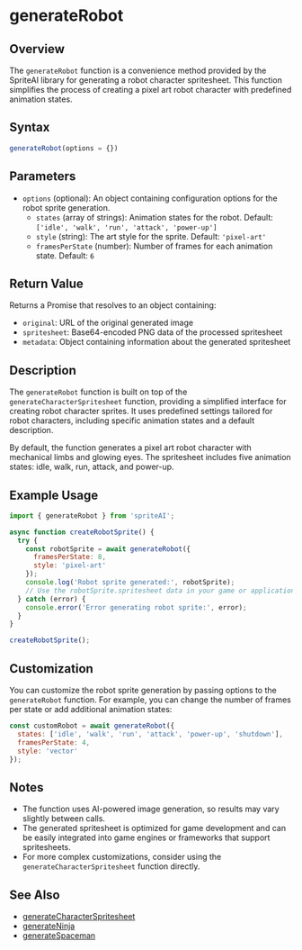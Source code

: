 # generateRobot

## Overview

The `generateRobot` function is a convenience method provided by the SpriteAI library for generating a robot character spritesheet. This function simplifies the process of creating a pixel art robot character with predefined animation states.

## Syntax

```javascript
generateRobot(options = {})
```

## Parameters

- `options` (optional): An object containing configuration options for the robot sprite generation.
  - `states` (array of strings): Animation states for the robot. Default: `['idle', 'walk', 'run', 'attack', 'power-up']`
  - `style` (string): The art style for the sprite. Default: `'pixel-art'`
  - `framesPerState` (number): Number of frames for each animation state. Default: `6`

## Return Value

Returns a Promise that resolves to an object containing:
- `original`: URL of the original generated image
- `spritesheet`: Base64-encoded PNG data of the processed spritesheet
- `metadata`: Object containing information about the generated spritesheet

## Description

The `generateRobot` function is built on top of the `generateCharacterSpritesheet` function, providing a simplified interface for creating robot character sprites. It uses predefined settings tailored for robot characters, including specific animation states and a default description.

By default, the function generates a pixel art robot character with mechanical limbs and glowing eyes. The spritesheet includes five animation states: idle, walk, run, attack, and power-up.

## Example Usage

```javascript
import { generateRobot } from 'spriteAI';

async function createRobotSprite() {
  try {
    const robotSprite = await generateRobot({
      framesPerState: 8,
      style: 'pixel-art'
    });
    console.log('Robot sprite generated:', robotSprite);
    // Use the robotSprite.spritesheet data in your game or application
  } catch (error) {
    console.error('Error generating robot sprite:', error);
  }
}

createRobotSprite();
```

## Customization

You can customize the robot sprite generation by passing options to the `generateRobot` function. For example, you can change the number of frames per state or add additional animation states:

```javascript
const customRobot = await generateRobot({
  states: ['idle', 'walk', 'run', 'attack', 'power-up', 'shutdown'],
  framesPerState: 4,
  style: 'vector'
});
```

## Notes

- The function uses AI-powered image generation, so results may vary slightly between calls.
- The generated spritesheet is optimized for game development and can be easily integrated into game engines or frameworks that support spritesheets.
- For more complex customizations, consider using the `generateCharacterSpritesheet` function directly.

## See Also

- [generateCharacterSpritesheet](./generateCharacterSpritesheet.md)
- [generateNinja](./generateNinja.md)
- [generateSpaceman](./generateSpaceman.md)